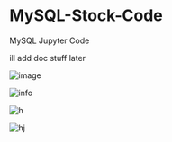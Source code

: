 # MySQL-Stock-Code
MySQL Jupyter Code

ill add doc stuff later

![image](https://user-images.githubusercontent.com/91763642/229315342-aa08b438-8294-4a0b-b912-09e0f8444397.png)

![info](https://user-images.githubusercontent.com/91763642/229315896-b0a52fa1-3aee-4625-8e26-972a7b5e183c.png)

![h](https://user-images.githubusercontent.com/91763642/229333341-4dfe5486-d8d2-43a7-9e6c-21c50346ebc5.png)

![hj](https://user-images.githubusercontent.com/91763642/229333341-4dfe5486-d8d2-43a7-9e6c-21c50346ebc5.png)
